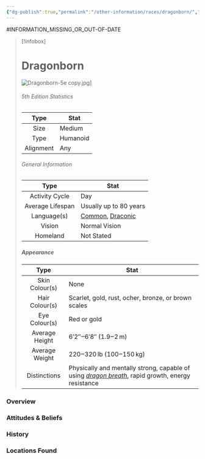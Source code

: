 ```yaml
---
{"dg-publish":true,"permalink":"/other-information/races/dragonborn/","updated":"2025-05-26T14:52:56.867+01:00"}
---
```


#INFORMATION_MISSING_OR_OUT-OF-DATE 
 >[!infobox]
> 
> #  Dragonborn
> ![Dragonborn-5e copy.jpg](/img/user/Admin/Attachments/Dragonborn-5e%20copy.jpg)]
> ###### 5th Edition Statistics
> 
>  Type | Stat |
> :----: | --- |
>  Size | Medium |
>  Type | Humanoid |
>  Alignment | Any |
>  
> ###### General Information
> Type | Stat |
>  :----: | --- |
>  Activity Cycle | Day |
>  Average Lifespan | Usually up to 80 years |
>  Language(s) | [Common](https://forgottenrealms.fandom.com/wiki/Common "Common"), [Draconic](https://forgottenrealms.fandom.com/wiki/Draconic_language "Draconic language") |
>  Vision | Normal Vision |
>  Homeland | Not Stated |
>
>##### Appearance
> Type | Stat |
>  :----: | --- |
>  Skin Colour(s) | None |
>  Hair Colour(s) | Scarlet, gold, rust, ocher, bronze, or brown scales |
>  Eye Colour(s) | Red or gold |
>  Average Height | 6′2″‒6′8″ (1.9‒2 m) |
>  Average Weight | 220‒320 lb (100‒150 kg) |
>  Distinctions | Physically and mentally strong, capable of using _[dragon breath](https://forgottenrealms.fandom.com/wiki/Dragon_breath "Dragon breath")_, rapid growth, energy resistance |


### Overview


### Attitudes & Beliefs


### History


### Locations Found
